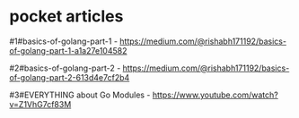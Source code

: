 # pocket articles

#1#basics-of-golang-part-1      - https://medium.com/@rishabh171192/basics-of-golang-part-1-a1a27e104582

#2#basics-of-golang-part-2      - https://medium.com/@rishabh171192/basics-of-golang-part-2-613d4e7cf2b4

#3#EVERYTHING about Go Modules  - https://www.youtube.com/watch?v=Z1VhG7cf83M
